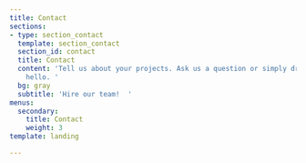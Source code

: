 ```yaml
---
title: Contact
sections:
- type: section_contact
  template: section_contact
  section_id: contact
  title: Contact
  content: 'Tell us about your projects. Ask us a question or simply drop a quick
    hello. '
  bg: gray
  subtitle: 'Hire our team!  '
menus:
  secondary:
    title: Contact
    weight: 3
template: landing

---
```

